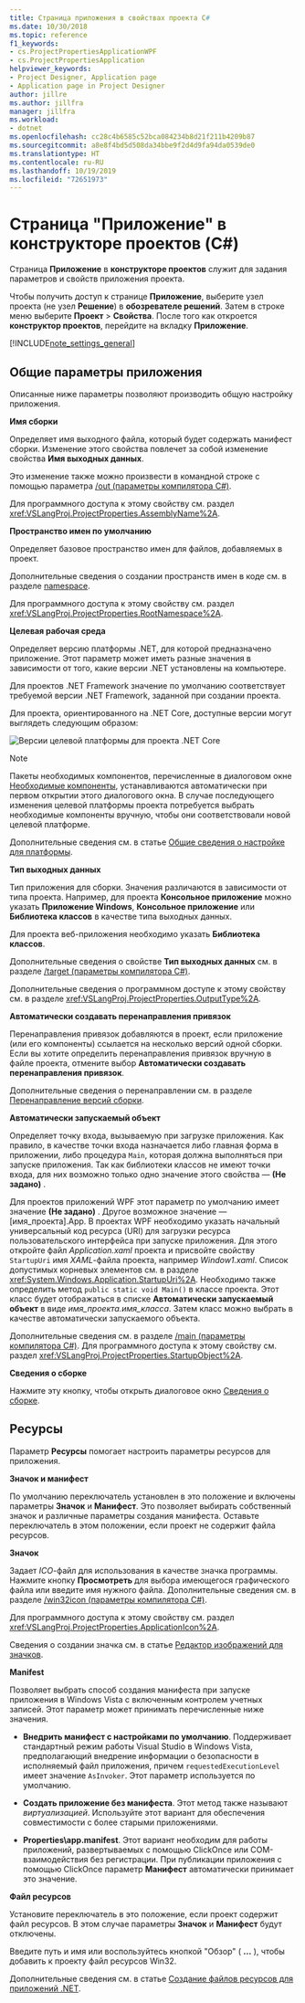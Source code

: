 ```yaml
---
title: Страница приложения в свойствах проекта C#
ms.date: 10/30/2018
ms.topic: reference
f1_keywords:
- cs.ProjectPropertiesApplicationWPF
- cs.ProjectPropertiesApplication
helpviewer_keywords:
- Project Designer, Application page
- Application page in Project Designer
author: jillre
ms.author: jillfra
manager: jillfra
ms.workload:
- dotnet
ms.openlocfilehash: cc28c4b6585c52bca084234b8d21f211b4209b87
ms.sourcegitcommit: a8e8f4bd5d508da34bbe9f2d4d9fa94da0539de0
ms.translationtype: HT
ms.contentlocale: ru-RU
ms.lasthandoff: 10/19/2019
ms.locfileid: "72651973"
---
```

# <a name="application-page-project-designer-c"></a>Страница "Приложение" в конструкторе проектов (C#)

Страница **Приложение** в **конструкторе проектов** служит для задания параметров и свойств приложения проекта.

Чтобы получить доступ к странице **Приложение**, выберите узел проекта (не узел **Решение**) в **обозревателе решений**. Затем в строке меню выберите **Проект** > **Свойства**. После того как откроется **конструктор проектов**, перейдите на вкладку **Приложение**.

[!INCLUDE[note_settings_general](../../data-tools/includes/note_settings_general_md.md)]

## <a name="general-application-settings"></a>Общие параметры приложения

Описанные ниже параметры позволяют производить общую настройку приложения.

**Имя сборки**

Определяет имя выходного файла, который будет содержать манифест сборки. Изменение этого свойства повлечет за собой изменение свойства **Имя выходных данных**.

Это изменение также можно произвести в командной строке с помощью параметра [/out (параметры компилятора C#)](/dotnet/csharp/language-reference/compiler-options/out-compiler-option).

Для программного доступа к этому свойству см. раздел <xref:VSLangProj.ProjectProperties.AssemblyName%2A>.

**Пространство имен по умолчанию**

Определяет базовое пространство имен для файлов, добавляемых в проект.

Дополнительные сведения о создании пространств имен в коде см. в разделе [namespace](/dotnet/csharp/language-reference/keywords/namespace).

Для программного доступа к этому свойству см. раздел <xref:VSLangProj.ProjectProperties.RootNamespace%2A>.

**Целевая рабочая среда**

Определяет версию платформы .NET, для которой предназначено приложение. Этот параметр может иметь разные значения в зависимости от того, какие версии .NET установлены на компьютере.

Для проектов .NET Framework значение по умолчанию соответствует требуемой версии .NET Framework, заданной при создании проекта.

Для проекта, ориентированного на .NET Core, доступные версии могут выглядеть следующим образом:

![Версии целевой платформы для проекта .NET Core](../media/application-target-framework.png)

> [!NOTE]
> Пакеты необходимых компонентов, перечисленные в диалоговом окне [Необходимые компоненты](../../ide/reference/prerequisites-dialog-box.md), устанавливаются автоматически при первом открытии этого диалогового окна. В случае последующего изменения целевой платформы проекта потребуется выбрать необходимые компоненты вручную, чтобы они соответствовали новой целевой платформе.

Дополнительные сведения см. в статье [Общие сведения о настройке для платформы](../../ide/visual-studio-multi-targeting-overview.md).

**Тип выходных данных**

Тип приложения для сборки. Значения различаются в зависимости от типа проекта. Например, для проекта **Консольное приложение** можно указать **Приложение Windows**, **Консольное приложение** или **Библиотека классов** в качестве типа выходных данных.

Для проекта веб-приложения необходимо указать **Библиотека классов**.

Дополнительные сведения о свойстве **Тип выходных данных** см. в разделе [/target (параметры компилятора C#)](/dotnet/csharp/language-reference/compiler-options/target-compiler-option).

Дополнительные сведения о программном доступе к этому свойству см. в разделе <xref:VSLangProj.ProjectProperties.OutputType%2A>.

**Автоматически создавать перенаправления привязок**

Перенаправления привязок добавляются в проект, если приложение (или его компоненты) ссылается на несколько версий одной сборки. Если вы хотите определить перенаправления привязок вручную в файле проекта, отмените выбор **Автоматически создавать перенаправления привязок**.

Дополнительные сведения о перенаправлении см. в разделе [Перенаправление версий сборки](/dotnet/framework/configure-apps/redirect-assembly-versions).

**Автоматически запускаемый объект**

Определяет точку входа, вызываемую при загрузке приложения. Как правило, в качестве точки входа назначается либо главная форма в приложении, либо процедура `Main`, которая должна выполняться при запуске приложения. Так как библиотеки классов не имеют точки входа, для них возможно только одно значение этого свойства — **(Не задано)** .

Для проектов приложений WPF этот параметр по умолчанию имеет значение **(Не задано)** . Другое возможное значение — \[имя_проекта].App. В проектах WPF необходимо указать начальный универсальный код ресурса (URI) для загрузки ресурса пользовательского интерфейса при запуске приложения. Для этого откройте файл *Application.xaml* проекта и присвойте свойству `StartupUri` имя *XAML*-файла проекта, например *Window1.xaml*. Список допустимых корневых элементов см. в разделе <xref:System.Windows.Application.StartupUri%2A>. Необходимо также определить метод `public static void Main()` в классе проекта. Этот класс будет отображаться в списке **Автоматически запускаемый объект** в виде *имя_проекта.имя_класса*. Затем класс можно выбрать в качестве автоматически запускаемого объекта.

Дополнительные сведения см. в разделе [/main (параметры компилятора C#)](/dotnet/csharp/language-reference/compiler-options/main-compiler-option). Для программного доступа к этому свойству см. раздел <xref:VSLangProj.ProjectProperties.StartupObject%2A>.

**Сведения о сборке**

Нажмите эту кнопку, чтобы открыть диалоговое окно [Сведения о сборке](../../ide/reference/assembly-information-dialog-box.md).

## <a name="resources"></a>Ресурсы

Параметр **Ресурсы** помогает настроить параметры ресурсов для приложения.

**Значок и манифест**

По умолчанию переключатель установлен в это положение и включены параметры **Значок** и **Манифест**. Это позволяет выбирать собственный значок и различные параметры создания манифеста. Оставьте переключатель в этом положении, если проект не содержит файла ресурсов.

**Значок**

Задает *ICO*-файл для использования в качестве значка программы. Нажмите кнопку **Просмотреть** для выбора имеющегося графического файла или введите имя нужного файла. Дополнительные сведения см. в разделе [/win32icon (параметры компилятора C#)](/dotnet/csharp/language-reference/compiler-options/win32icon-compiler-option).

Для программного доступа к этому свойству см. раздел <xref:VSLangProj.ProjectProperties.ApplicationIcon%2A>.

Сведения о создании значка см. в статье [Редактор изображений для значков](/cpp/windows/image-editor-for-icons).

**Manifest**

Позволяет выбрать способ создания манифеста при запуске приложения в Windows Vista с включенным контролем учетных записей. Этот параметр может принимать перечисленные ниже значения.

- **Внедрить манифест с настройками по умолчанию**. Поддерживает стандартный режим работы Visual Studio в Windows Vista, предполагающий внедрение информации о безопасности в исполняемый файл приложения, причем `requestedExecutionLevel` имеет значение `AsInvoker`. Этот параметр используется по умолчанию.

- **Создать приложение без манифеста**. Этот метод также называют *виртуализацией*. Используйте этот вариант для обеспечения совместимости с более старыми приложениями.

- **Properties\app.manifest**. Этот вариант необходим для работы приложений, развертываемых с помощью ClickOnce или COM-взаимодействия без регистрации. При публикации приложения с помощью ClickOnce параметр **Манифест** автоматически принимает это значение.

**Файл ресурсов**

Установите переключатель в это положение, если проект содержит файл ресурсов. В этом случае параметры **Значок** и **Манифест** будут отключены.

Введите путь и имя или воспользуйтесь кнопкой "Обзор" ( **...** ), чтобы добавить к проекту файл ресурсов Win32.

Дополнительные сведения см. в статье [Создание файлов ресурсов для приложений .NET](/dotnet/framework/resources/creating-resource-files-for-desktop-apps).
